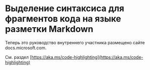 # <a name="syntax-highlighting-for-code-snippets-in-markdown"></a>Выделение синтаксиса для фрагментов кода на языке разметки Markdown

Теперь это руководство внутреннего участника размещено сайте docs.microsoft.com.

См. раздел [https://aka.ms/code-highlighting](https://aka.ms/code-highlighting)
